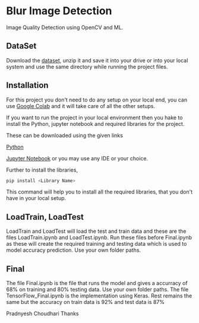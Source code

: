 # Blur Image Detection

Image Quality Detection using OpenCV and ML.

## DataSet

Download the [dataset](http://mklab.iti.gr/files/imageblur/CERTH_ImageBlurDataset.zip), unzip it and save it into your drive or into your local system and use the same directory while running the project files.

## Installation

For this project you don't need to do any setup on your local end, you can use [Google Colab](https://colab.research.google.com/) and it will take care of all the other setups. 

If you want to run the project in your local environment then you hake to install the Python, jupyter notebook and required libraries for the project.

These can be downloaded using the given links 

[Python](https://www.python.org/downloads/)
 
[Jupyter Notebook](https://www.anaconda.com/products/individual)
or you may use any IDE or your choice.

Further to install the libraries,

```python
pip install <Library Name>
```
This command will help you to install all the required libraries, that you don't have in your local setup.
 
## LoadTrain, LoadTest

LoadTrain and LoadTest will load the test and train data and these are the files LoadTrain.ipynb and LoadTest.ipynb. Run these files before Final.ipynb as these will create the required training and testing data which is used to model accuracy prediction. Use your own folder paths.

## Final

The file Final.ipynb is the file that runs the model and gives a accurracy of 68% on training and 80% testing data.
Use your own folder paths.
The file TensorFlow_Final.ipynb is the implementation using Keras. Rest remains the same but the accuracy on train data is 92% and test data is 87%

Pradnyesh Choudhari
Thanks